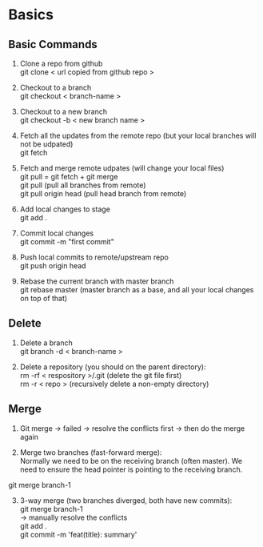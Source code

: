 # Basics

## Basic Commands

1. Clone a repo from github  
git clone < url copied from github repo >

2. Checkout to a branch  
git checkout < branch-name >

3. Checkout to a new branch  
git checkout -b < new branch name >

4. Fetch all the updates from the remote repo (but your local branches will not be udpated)  
git fetch 

5. Fetch and merge remote udpates (will change your local files)  
git pull = git fetch + git merge  
git pull (pull all branches from remote)  
git pull origin head (pull head branch from remote)  

6. Add local changes to stage  
git add .

7. Commit local changes  
git commit -m "first commit"

8. Push local commits to remote/upstream repo  
git push origin head

9. Rebase the current branch with master branch  
git rebase master (master branch as a base, and all your local changes on top of that)


## Delete

1. Delete a branch  
git branch -d < branch-name > 

2. Delete a repository (you should on the parent directory):  
 rm -rf < respository >/.git    (delete the git file first)  
 rm -r < repo >   (recursively delete a non-empty directory)  

## Merge

1. Git merge -> failed -> resolve the conflicts first -> then do the merge again  

2. Merge two branches (fast-forward merge):    
Normally we need to be on the receiving branch (often master). We need to ensure the head pointer is pointing to the receiving branch.

git merge branch-1

3. 3-way merge (two branches diverged, both have new commits):  
 git merge branch-1  
 -> manually resolve the conflicts  
 git add .  
 git commit -m 'feat(title): summary'  

